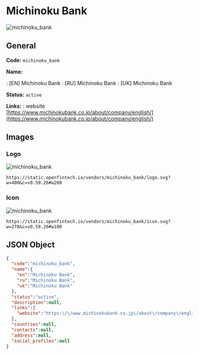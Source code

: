 
# Michinoku Bank 
![michinoku_bank](https://static.openfintech.io/vendors/michinoku_bank/logo.svg?w=400&c=v0.59.26#w200)  

## General 
 
**Code:** `michinoku_bank` 
 
**Name:** 
 
:	[EN] Michinoku Bank 
:	[RU] Michinoku Bank 
:	[UK] Michinoku Bank 
 
**Status:** `active` 
 
**Links:** 
: website [https://www.michinokubank.co.jp/about/company/english/](https://www.michinokubank.co.jp/about/company/english/) 
 

## Images 

### Logo 
 
![michinoku_bank](https://static.openfintech.io/vendors/michinoku_bank/logo.svg?w=400&c=v0.59.26#w200)  

```
https://static.openfintech.io/vendors/michinoku_bank/logo.svg?w=400&c=v0.59.26#w200
```  

### Icon 
 
![michinoku_bank](https://static.openfintech.io/vendors/michinoku_bank/icon.svg?w=278&c=v0.59.26#w100)  

```
https://static.openfintech.io/vendors/michinoku_bank/icon.svg?w=278&c=v0.59.26#w100
```  

## JSON Object 

```json
{
  "code":"michinoku_bank",
  "name":{
    "en":"Michinoku Bank",
    "ru":"Michinoku Bank",
    "uk":"Michinoku Bank"
  },
  "status":"active",
  "description":null,
  "links":{
    "website":"https:\/\/www.michinokubank.co.jp\/about\/company\/english\/"
  },
  "countries":null,
  "contacts":null,
  "address":null,
  "social_profiles":null
}
```  
